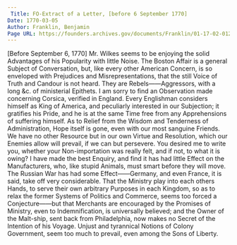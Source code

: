```yaml
---
 Title: FO-Extract of a Letter, [before 6 September 1770]
Date: 1770-03-05
Author: Franklin, Benjamin
Page URL: https://founders.archives.gov/documents/Franklin/01-17-02-0126
---
```


[Before September 6, 1770]
Mr. Wilkes seems to be enjoying the solid Advantages of his Popularity with little Noise. The Boston Affair is a general Subject of Conversation, but, like every other American Concern, is so enveloped with Prejudices and Misrepresentations, that the still Voice of Truth and Candour is not heard. They are Rebels——Aggressors, with a long &c. of ministerial Epithets. I am sorry to find an Observation made concerning Corsica, verified in England. Every Englishman considers himself as King of America, and peculiarly interested in our Subjection; it gratifies his Pride, and he is at the same Time free from any Apprehensions of suffering himself. As to Relief from the Wisdom and Tenderness of Administration, Hope itself is gone, even with our most sanguine Friends. We have no other Resource but in our own Virtue and Resolution, which our Enemies allow will prevail, if we can but persevere.
You desired me to write you, whether your Non-importation was really felt, and if not, to what it is owing? I have made the best Enquiry, and find it has had little Effect on the Manufacturers, who, like stupid Animals, must smart before they will move. The Russian War has had some Effect——Germany, and even France, it is said, take off very considerable. That the Ministry play into each others Hands, to serve their own arbitrary Purposes in each Kingdom, so as to relax the former Systems of Politics and Commerce, seems too forced a Conjecture——but that Merchants are encouraged by the Promises of Ministry, even to Indemnification, is universally believed; and the Owner of the Malt-ship, sent back from Philadelphia, now makes no Secret of the Intention of his Voyage. Unjust and tyrannical Notions of Colony Government, seem too much to prevail, even among the Sons of Liberty.

